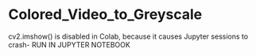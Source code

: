 # Colored_Video_to_Greyscale

cv2.imshow() is disabled in Colab, because it causes Jupyter sessions to crash- RUN IN JUPYTER NOTEBOOK
